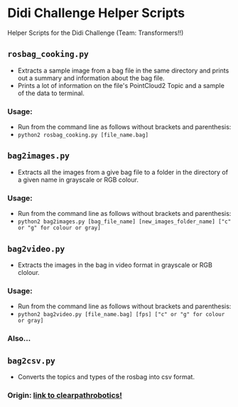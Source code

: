 # Didi Challenge Helper Scripts
Helper Scripts for the Didi Challenge (Team: Transformers!!)

## `rosbag_cooking.py`
* Extracts a sample image from a bag file in the same directory and prints out a summary and information about the bag file.
* Prints a lot of information on the file's PointCloud2 Topic and a sample of the data to terminal.
### Usage:
  * Run from the command line as follows without brackets and parenthesis:
  * `python2 rosbag_cooking.py [file_name.bag]`

## `bag2images.py`
* Extracts all the images from a give bag file to a folder in the directory of a given name in grayscale or RGB colour.
### Usage:
  * Run from the command line as follows without brackets and parenthesis:
  * `python2 bag2images.py [bag_file_name] [new_images_folder_name] ["c" or "g" for colour or gray]`

## `bag2video.py`
* Extracts the images in the bag in video format in grayscale or RGB clolour.
### Usage:
  * Run from the command line as follows without brackets and parenthesis:
  * `python2 bag2video.py [file_name.bag] [fps] ["c" or "g" for colour or gray]`


### Also...

## `bag2csv.py`
* Converts the topics and types of the rosbag into csv format.
### Origin: [link to clearpathrobotics!](http://www.clearpathrobotics.com/downloads/support/bag_to_csv.zip)
